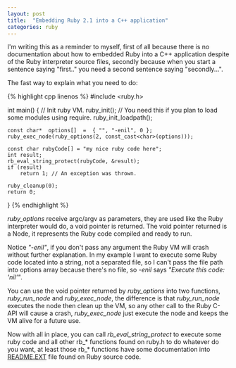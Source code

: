 ```yaml
---
layout: post
title:  "Embedding Ruby 2.1 into a C++ application"
categories: ruby
---
```


I'm writing this as a reminder to myself, first of all  because there is no documentation about how to embedded Ruby into a C++ application despite of the Ruby interpreter source files, secondly because when you start a sentence saying "first.." you need a second sentence saying "secondly...".

The fast way to explain what you need to do:

{% highlight cpp linenos %}
#include <ruby.h>

int main()
{
    // Init ruby VM.
    ruby_init();
    // You need this if you plan to load some modules using require.
    ruby_init_loadpath();

    const char*  options[]  =  { "", "-enil", 0 };
    ruby_exec_node(ruby_options(2, const_cast<char>(options)));

    const char rubyCode[] = "my nice ruby code here";
    int result;
    rb_eval_string_protect(rubyCode, &result);
    if (result)
        return 1; // An exception was thrown.

    ruby_cleanup(0);
    return 0;
}
{% endhighlight %}

<em>ruby_options</em> receive argc/argv as parameters, they are used like the Ruby interpreter would do, a void pointer is returned. The void pointer returned is a Node, it represents the Ruby code compiled and ready to run.

Notice <em>"-enil"</em>, if you don't pass any argument the Ruby VM will crash without further explanation. In my example I want to execute some Ruby code located into a string, not a separated file, so I can't pass the file path into options array because there's no file, so <em>-enil</em> says <em>"Execute this code: 'nil'"</em>.

You can use the void pointer returned by <em>ruby_options</em> into two functions, <em>ruby_run_node</em> and <em>ruby_exec_node</em>, the difference is that <em>ruby_run_node</em> executes the node then clean up the VM, so any other call to the Ruby C-API will cause a crash, <em>ruby_exec_node</em> just execute the node and keeps the VM alive for a future use.

Now with all in place, you can call <em>rb_eval_string_protect</em> to execute some ruby code and all other rb_* functions found on ruby.h to do whatever do you want, at least those rb_* functions have some documentation into <a href="https://github.com/ruby/ruby/blob/trunk/README.EXT">README.EXT</a> file found on Ruby source code.